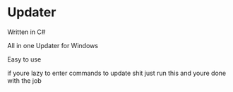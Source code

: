 # Updater

Written in C#

All in one Updater for Windows

Easy to use 

if youre lazy to enter commands to update shit just run this and youre done with the job

